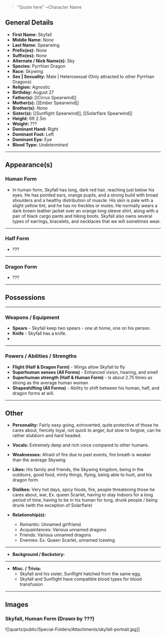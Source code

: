 > "Quote here" ~Character Name

## General Details
- **First Name:** Skyfall
- **Middle Name:** *None* 
- **Last Name:** Spearwing
- **Prefix(es):** *None*
- **Suffix(es):** *None*
- **Alternate / Nick Name(s):** Sky
- **Species:** Pyrrhian Dragon
- **Race:** Skywing
- **Sex | Sexuality:** Male | Heterosexual (Only attracted to other Pyrrhian Dragons) 
- **Religion:** Agnostic
- **Birthday:** August 27
- **Father(s):** [[Cirrus Spearwind]]
- **Mother(s):** [[Ember Spearwind]]
- **Brother(s):** *None*
- **Sister(s):** [[Sunflight Spearwind]], [[Solarflare Spearwind]] 
- **Height:** 6ft 2.5in
- **Weight:** ???
- **Dominant Hand:** Right 
- **Dominant Foot:** Left
- **Dominant Eye:** Eye
- **Blood Type:** *Undetermined*
***
## Appearance(s)
### Human Form
- In human form, Skyfall has long, dark red hair, reaching just below his eyes. He has pointed ears, orange pupils, and a strong build with broad shoulders and a healthy distribution of muscle. His skin is pale with a slight yellow tint, and he has no freckles or moles. He normally wears a dark brown leather jacket over an orange long sleeve shirt, along with a pair of black cargo pants and hiking boots. Skyfall also owns several types of earrings, bracelets, and necklaces that we will sometimes wear.
***
### Half Form
- ???
***
### Dragon Form
- ???
***
## Possessions
***
### Weapons / Equipment
- **Spears** - Skyfall keep two spears - one at home, one on his person.
- **Knife** - Skyfall has a knife.
-
***
### Powers / Abilities / Strengths
- **Flight (Half & Dragon Form)** \- Wings allow Skyfall to fly
- **Superhuman senses (All Forms)** \- Enhanced vision, hearing, and smell
- **Superhuman strength (Half & Human Form)** \- Is about 2.75 times as strong as the average human woman
- **Shapeshifting (All Forms)** \- Ability to shift between his human, half, and dragon forms at will.
***
## Other
- **Personality:** Fairly easy going, extroverted, quite protective of those he cares about, fiercely loyal, not quick to anger, but slow to forgive, can he rather stubborn and hard headed.

- **Vocals:** Extremely deep and rich voice compared to other humans. 

- **Weaknesses:** Afraid of fire due to past events, fire breath is weaker than the average Skywing

- **Likes:**  His family and friends, the Skywing kingdom, being in the outdoors, good food, minty things, flying, being able to hunt, and his dragon form.

- **Dislikes:** Very hot days, spicy foods, fire, people threatening those he cares about, war, Ex. queen Scarlet, having to stay indoors for a long period of time, having to be in his human for long, drunk people / being drunk (with the exception of Solarflare)

- **Relationship(s):** 
	- Romantic: Unnamed girlfriend
	- Acquaintances: Various unnamed dragons
	- Friends: Various unnamed dragons
	- Enemies: Ex. Queen Scarlet, unnamed Icewing
***
- **Background / Backstory:** 
***
- **Misc. / Trivia:** 
	- Skyfall and his sister, Sunflight hatched from the same egg.
	- Skyfall and Sunflight have compatible blood types for blood transfusion
***
## Images
### Skyfall, Human Form (Drawn by ???)
![[quartz/public/Special-Folders/Attachments/skyfall-portrait.jpg]]